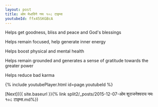 ```yaml
---
layout: post
title: ओम मेधाविने नमः १०८ टाइम्स
youtubeId: ffx45SKGBcA
---
```

 
 
Helps get goodness, bliss and peace and God's blessings
 
Helps remain focused, help generate inner energy 
 
Helps boost physical and mental health 
 
Helps remain grounded and generates a sense of gratitude towards the greater power 
 
Helps reduce bad karma
 
 
 
 


{% include youtubePlayer.html id=page.youtubeId %}
 
[Next]({{ site.baseurl }}{% link  split2/_posts/2015-12-07-ओम शूराजनेश्वराय नमः १०८ टाइम्स.md%})
 
